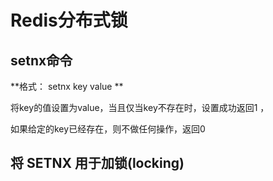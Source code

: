 # Redis分布式锁

## setnx命令

**格式： setnx key value  **

将key的值设置为value，当且仅当key不存在时，设置成功返回1 ，

如果给定的key已经存在，则不做任何操作，返回0

## 将 SETNX 用于加锁(locking)  

